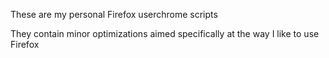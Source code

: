These are my personal Firefox userchrome scripts

They contain minor optimizations aimed specifically at the way I like to use Firefox
